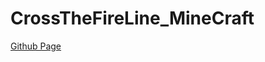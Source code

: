 # CrossTheFireLine_MineCraft
[Github Page](https://chilly712.github.io/CrossTheFireLine_Minecraft/index.html)
